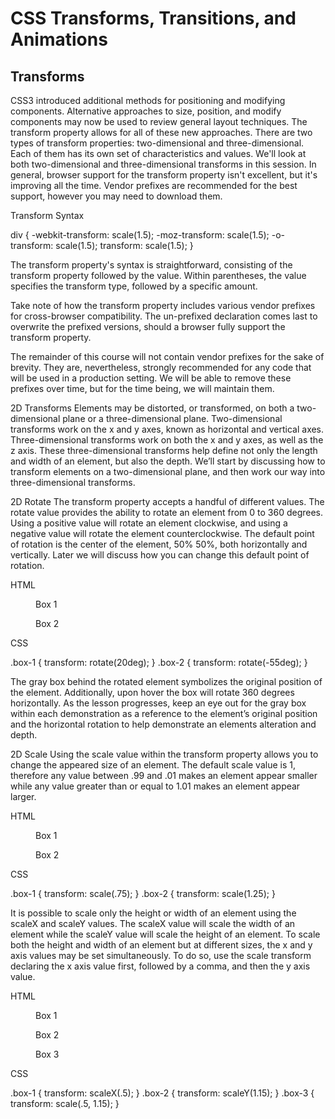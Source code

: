 #  CSS Transforms, Transitions, and Animations

## Transforms

CSS3 introduced additional methods for positioning and modifying components. Alternative approaches to size, position, and modify components may now be used to review general layout techniques. The transform property allows for all of these new approaches.
There are two types of transform properties: two-dimensional and three-dimensional. Each of them has its own set of characteristics and values.
We'll look at both two-dimensional and three-dimensional transforms in this session. In general, browser support for the transform property isn't excellent, but it's improving all the time. Vendor prefixes are recommended for the best support, however you may need to download them.

Transform Syntax

div {
  -webkit-transform: scale(1.5);
     -moz-transform: scale(1.5);
       -o-transform: scale(1.5);
          transform: scale(1.5);
}

The transform property's syntax is straightforward, consisting of the transform property followed by the value. Within parentheses, the value specifies the transform type, followed by a specific amount.

Take note of how the transform property includes various vendor prefixes for cross-browser compatibility. The un-prefixed declaration comes last to overwrite the prefixed versions, should a browser fully support the transform property.


The remainder of this course will not contain vendor prefixes for the sake of brevity. They are, nevertheless, strongly recommended for any code that will be used in a production setting. We will be able to remove these prefixes over time, but for the time being, we will maintain them.

2D Transforms
Elements may be distorted, or transformed, on both a two-dimensional plane or a three-dimensional plane. Two-dimensional transforms work on the x and y axes, known as horizontal and vertical axes. Three-dimensional transforms work on both the x and y axes, as well as the z axis. These three-dimensional transforms help define not only the length and width of an element, but also the depth. We’ll start by discussing how to transform elements on a two-dimensional plane, and then work our way into three-dimensional transforms.

2D Rotate
The transform property accepts a handful of different values. The rotate value provides the ability to rotate an element from 0 to 360 degrees. Using a positive value will rotate an element clockwise, and using a negative value will rotate the element counterclockwise. The default point of rotation is the center of the element, 50% 50%, both horizontally and vertically. Later we will discuss how you can change this default point of rotation.

HTML

<figure class="box-1">Box 1</figure>
<figure class="box-2">Box 2</figure>

              
CSS

.box-1 {
  transform: rotate(20deg);
}
.box-2 {
  transform: rotate(-55deg);
}


The gray box behind the rotated element symbolizes the original position of the element. Additionally, upon hover the box will rotate 360 degrees horizontally. As the lesson progresses, keep an eye out for the gray box within each demonstration as a reference to the element’s original position and the horizontal rotation to help demonstrate an elements alteration and depth.

2D Scale
Using the scale value within the transform property allows you to change the appeared size of an element. The default scale value is 1, therefore any value between .99 and .01 makes an element appear smaller while any value greater than or equal to 1.01 makes an element appear larger.

HTML

<figure class="box-1">Box 1</figure>
<figure class="box-2">Box 2</figure>

              
CSS

.box-1 {
  transform: scale(.75);
}
.box-2 {
  transform: scale(1.25);
}


It is possible to scale only the height or width of an element using the scaleX and scaleY values. The scaleX value will scale the width of an element while the scaleY value will scale the height of an element. To scale both the height and width of an element but at different sizes, the x and y axis values may be set simultaneously. To do so, use the scale transform declaring the x axis value first, followed by a comma, and then the y axis value.

HTML

<figure class="box-1">Box 1</figure>
<figure class="box-2">Box 2</figure>
<figure class="box-3">Box 3</figure>

              
CSS

.box-1 {
  transform: scaleX(.5);
}
.box-2 {
  transform: scaleY(1.15);
}
.box-3 {
  transform: scale(.5, 1.15);
}